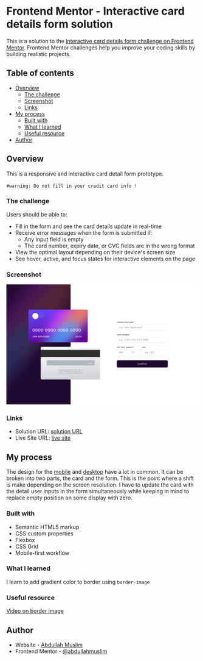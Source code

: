 # Frontend Mentor - Interactive card details form solution

This is a solution to the [Interactive card details form challenge on Frontend Mentor](https://www.frontendmentor.io/challenges/interactive-card-details-form-XpS8cKZDWw). Frontend Mentor challenges help you improve your coding skills by building realistic projects.

## Table of contents

- [Overview](#overview)
  - [The challenge](#the-challenge)
  - [Screenshot](#screenshot)
  - [Links](#links)
- [My process](#my-process)
  - [Built with](#built-with)
  - [What I learned](#what-i-learned)
  - [Useful resource](#useful-resource)
- [Author](#author)

## Overview
This is a responsive and interactive card detail form prototype.

`#warning: Do not fill in your credit card info !`

### The challenge

Users should be able to:

- Fill in the form and see the card details update in real-time
- Receive error messages when the form is submitted if:
  - Any input field is empty
  - The card number, expiry date, or CVC fields are in the wrong format
- View the optimal layout depending on their device's screen size
- See hover, active, and focus states for interactive elements on the page

### Screenshot
![](./screenshot.png)
### Links

- Solution URL: [solution URL](https://github.com/abdullahmuslim/interactive-card-component)
- Live Site URL: [live site](https://abdullahmuslim.github.io/interactive-card-component)

## My process
The design for the [mobile](design/mobile-design.jpg) and [desktop](design/desktop-design.jpg) have a lot in common.
It can be broken into two parts, the card and the form. This is the point where a shift is make depending on the screen resolution.
I have to update the card with the detail user inputs in the form simultaneously while keeping in mind to replace empty position on some display with zero.
### Built with

- Semantic HTML5 markup
- CSS custom properties
- Flexbox
- CSS Grid
- Mobile-first workflow

### What I learned
I learn to add gradient color to border using `border-image` 

### Useful resource
[Video on border image](https://youtu.be/SmR6-R01nOs)

## Author

- Website - [Abdullah Muslim](https://abdullahmuslim.github.io/portfolio)
- Frontend Mentor - [@abdullahmuslim](https://www.frontendmentor.io/profile/abdullahmuslim)
